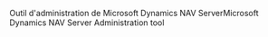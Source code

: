 <span data-ttu-id="e3de9-101">Outil d'administration de Microsoft Dynamics NAV Server</span><span class="sxs-lookup"><span data-stu-id="e3de9-101">Microsoft Dynamics NAV Server Administration tool</span></span>
